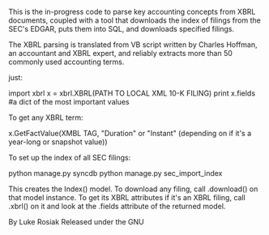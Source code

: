 This is the in-progress code to parse key accounting concepts from XBRL documents, coupled with a tool that downloads the index of filings from the SEC's EDGAR, puts them into SQL, and downloads specified filings. 


The XBRL parsing is translated from VB script written by Charles Hoffman, an accountant and XBRL expert, and reliably extracts more than 50 commonly used accounting terms.

just:

import xbrl
x = xbrl.XBRL(PATH TO LOCAL XML 10-K FILING)
print x.fields #a dict of the most important values

To get any XBRL term:

x.GetFactValue(XMBL TAG, "Duration" or "Instant" (depending on if it's a year-long or snapshot value))

To set up the index of all SEC filings:

python manage.py syncdb
python manage.py sec_import_index

This creates the Index() model. To download any filing, call .download() on that model instance. To get its XBRL attributes if it's an XBRL filing, call .xbrl() on it and look at the .fields attribute of the returned model.



By Luke Rosiak
Released under the GNU
